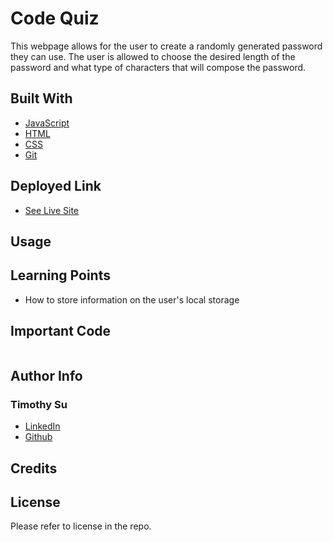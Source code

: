 # Code Quiz
This webpage allows for the user to create a randomly generated password they can use. The user is allowed to choose the desired length of the password and what type of characters that will compose the password.

## Built With
* [JavaScript](https://developer.mozilla.org/en-US/docs/Web/JavaScript)
* [HTML](https://developer.mozilla.org/en-US/docs/Web/HTML)
* [CSS](https://developer.mozilla.org/en-US/docs/Web/CSS)
* [Git](https://git-scm.com/)
## Deployed Link

* [See Live Site]()

## Usage

## Learning Points 
* How to store information on the user's local storage


## Important Code

```js

```



## Author Info

### Timothy Su

* [LinkedIn](https://www.linkedin.com/in/timothysu1/)
* [Github](https://github.com/timothysu1)


## Credits


## License

Please refer to license in the repo. 